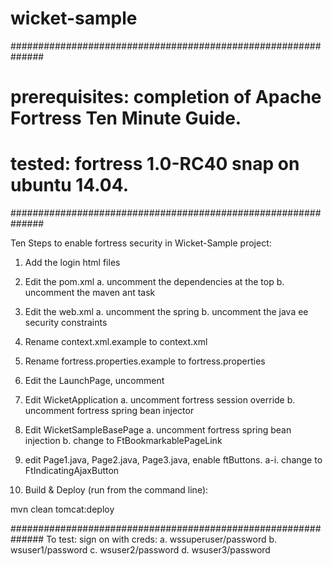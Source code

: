 # wicket-sample

##############################################################
# prerequisites: completion of Apache Fortress Ten Minute Guide.
# tested: fortress 1.0-RC40 snap on ubuntu 14.04.
##############################################################

Ten Steps to enable fortress security in Wicket-Sample project:

1. Add the login html files

2. Edit the pom.xml
  a. uncomment the dependencies at the top
  b. uncomment the maven ant task

3. Edit the web.xml
  a. uncomment the spring
  b. uncomment the java ee security constraints

4. Rename context.xml.example to context.xml

5. Rename fortress.properties.example to fortress.properties

6. Edit the LaunchPage, uncomment

7. Edit WicketApplication
 a. uncomment fortress session override
 b. uncomment fortress spring bean injector

8. Edit WicketSampleBasePage
 a. uncomment fortress spring bean injection
 b. change to FtBookmarkablePageLink

9. edit Page1.java, Page2.java, Page3.java, enable ftButtons.
 a-i. change to FtIndicatingAjaxButton

10. Build & Deploy (run from the command line):

mvn clean tomcat:deploy


##############################################################
To test: sign on with creds:
    a. wssuperuser/password
    b. wsuser1/password
    c. wsuser2/password
    d. wsuser3/password
